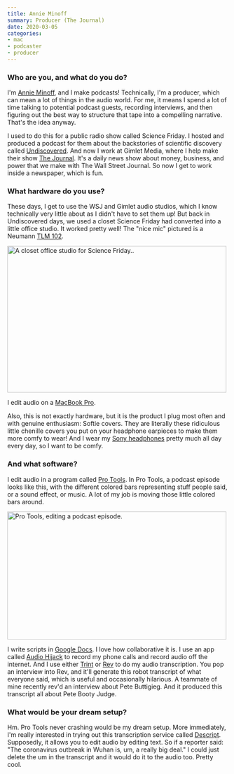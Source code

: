 ```yaml
---
title: Annie Minoff
summary: Producer (The Journal) 
date: 2020-03-05
categories:
- mac
- podcaster
- producer 
---
```


### Who are you, and what do you do?

I'm [Annie Minoff](https://twitter.com/annieminoff "Annie's Twitter account."), and I make podcasts! Technically, I'm a producer, which can mean a lot of things in the audio world. For me, it means I spend a lot of time talking to potential podcast guests, recording interviews, and then figuring out the best way to structure that tape into a compelling narrative. That's the idea anyway.

I used to do this for a public radio show called Science Friday. I hosted and produced a podcast for them about the backstories of scientific discovery called [Undiscovered](https://www.wnycstudios.org/podcasts/undiscovered "A podcast about science."). And now I work at Gimlet Media, where I help make their show [The Journal](https://www.wsj.com/podcasts/the-journal "A podcast about money and business."). It's a daily news show about money, business, and power that we make with The Wall Street Journal. So now I get to work inside a newspaper, which is fun.

### What hardware do you use?

These days, I get to use the WSJ and Gimlet audio studios, which I know technically very little about as I didn't have to set them up! But back in Undiscovered days, we used a closet Science Friday had converted into a little office studio. It worked pretty well! The "nice mic" pictured is a Neumann [TLM 102][tlm-102].

<img src="/images/interviews/annie.minoff/office.jpg" width="500" height="335" alt="A closet office studio for Science Friday.." class="detail">

I edit audio on a [MacBook Pro][macbook-pro].

Also, this is not exactly hardware, but it is the product I plug most often and with genuine enthusiasm: Softie covers. They are literally these ridiculous little chenille covers you put on your headphone earpieces to make them more comfy to wear! And I wear my [Sony headphones][mdr-7506] pretty much all day every day, so I want to be comfy.

### And what software?

I edit audio in a program called [Pro Tools][pro-tools]. In Pro Tools, a podcast episode looks like this, with the different colored bars representing stuff people said, or a sound effect, or music. A lot of my job is moving those little colored bars around.

<img src="/images/interviews/annie.minoff/pro-tools.jpg" width="500" height="292" alt="Pro Tools, editing a podcast episode." class="detail">

I write scripts in [Google Docs][google-docs]. I love how collaborative it is. I use an app called [Audio Hijack][audio-hijack] to record my phone calls and record audio off the internet. And I use either [Trint][] or [Rev][] to do my audio transcription. You pop an interview into Rev, and it'll generate this robot transcript of what everyone said, which is useful and occasionally hilarious. A teammate of mine recently rev'd an interview about Pete Buttigieg. And it produced this transcript all about Pete Booty Judge.

### What would be your dream setup?

Hm. Pro Tools never crashing would be my dream setup. More immediately, I'm really interested in trying out this transcription service called [Descript][]. Supposedly, it allows you to edit audio by editing text. So if a reporter said: "The coronavirus outbreak in Wuhan is, um, a really big deal." I could just delete the um in the transcript and it would do it to the audio too. Pretty cool.

[audio-hijack]: https://www.rogueamoeba.com/audiohijack/ "Software for recording any audio source on a Mac."
[descript]: https://www.descript.com/ "A podcast editing and mixing service."
[google-docs]: https://en.wikipedia.org/wiki/Google_Docs "A web-based office suite."
[macbook-pro]: https://www.apple.com/macbook-pro/ "A laptop."
[mdr-7506]: http://web.archive.org/web/20230522193817/https://www.amazon.com/Sony-MDR7506-Professional-Diaphragm-Headphone/dp/B000AJIF4E "Studio-quality headphones."
[pro-tools]: https://www.avid.com/en/pro-tools "Audio editing and processing software."
[rev]: https://www.rev.com/ "A service providing transcription and captioning."
[tlm-102]: http://web.archive.org/web/20221127191551/https://www.neumann.com/homestudio/en/tlm-102 "A microphone."
[trint]: https://trint.com/ "A speech-to-text transcribing service."
